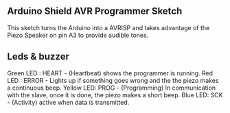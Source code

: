 Arduino Shield AVR Programmer Sketch
----------------

This sketch turns the Arduino into a AVRISP and takes advantage of the Piezo Speaker on pin A3 to provide audible tones.

Leds & buzzer
----------------

Green LED : HEART - (Heartbeat) shows the programmer is running.
Red LED : ERROR - Lights up if something goes wrong and the the piezo makes a continuous beep.
Yellow LED: PROG - (Programming) In communication with the slave, once it is done, the piezo makes a short beep.
Blue LED: SCK  - (Activity) active when data is transmitted.
